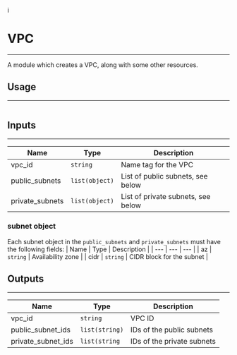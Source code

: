 i
# VPC
---

A module which creates a VPC, along with some other resources.

## Usage
---

```

```

## Inputs
---

| Name | Type | Description |
| --- | --- | --- |
| vpc_id | `string` | Name tag for the VPC |
| public_subnets | `list(object)` | List of public subnets, see below |
| private_subnets | `list(object)` | List of private subnets, see below |

### subnet object
Each subnet object in the `public_subnets` and `private_subnets` must have the following fields:
| Name | Type | Description |
| --- | --- | --- |
| az | `string` | Availability zone |
| cidr | `string` | CIDR block for the subnet |

## Outputs
---

| Name | Type | Description |
| --- | --- | --- |
| vpc_id | `string` | VPC ID |
| public_subnet_ids | `list(string)` | IDs of the public subnets |
| private_subnet_ids | `list(string` | IDs of the private subnets |


